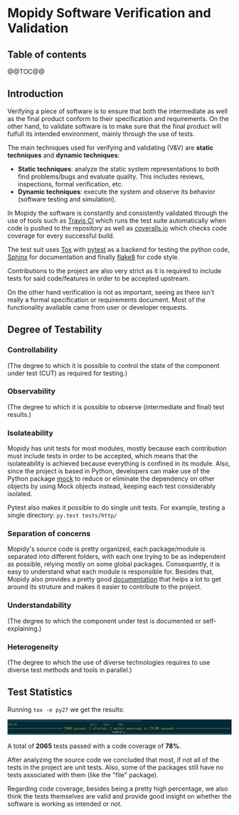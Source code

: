 # Mopidy Software Verification and Validation

## Table of contents
@@TOC@@


## Introduction
Verifying a piece of software is to ensure that both the intermediate as well as the final product conform to their specification and requirements.
On the other hand, to validate software is to make sure that the final product will fulfull its intended environment, mainly through the use of tests.

The main techniques used for verifying and validating (V&V) are **static techniques** and **dynamic techniques**:

- **Static techniques**: analyze the static system representations to both find problems/bugs and evaluate quality. This includes reviews, inspections, formal verification, etc.
- **Dynamic techniques**: execute the system and observe its behavior (software testing and simulation).


In Mopidy the software is constantly and consistently validated through the use of tools such as [Travis CI](https://travis-ci.org/mopidy/mopidy) which runs the test suite automatically when code is pushed to the repository as well as [coveralls.io](https://coveralls.io/github/mopidy/mopidy) which checks code coverage for every successful build.

The test suit uses [Tox](https://tox.readthedocs.org/en/latest/) with [pytest](http://pytest.org/latest/) as a backend for testing the python code, [Sphinx](http://sphinx-doc.org/) for documentation and finally [flake8](https://pypi.python.org/pypi/flake8) for code style.

Contributions to the project are also very strict as it is required to include tests for said code/features in order to be accepted upstream.

On the other hand verification is not as important, seeing as there isn't really a formal specification or requirements document.
Most of the functionality available came from user or developer requests.

## Degree of Testability

### Controllability
(The degree to which it is possible to control the state of the component under test (CUT) as required for testing.)

### Observability
(The degree to which it is possible to observe (intermediate and final) test results.)

### Isolateability
Mopidy has unit tests for most modules, mostly because each contribution must include tests in order to be accepted, which means that the isolateability is achieved because everything is confined in its module.
Also, since the project is based in Python, developers can make use of the Python package [mock](https://pypi.python.org/pypi/mock) to reduce or eliminate the dependency on other objects by using Mock objects instead, keeping each test considerably isolated.

Pytest also makes it possible to do single unit tests. For example, testing a single directory:
`py.test tests/http/`

### Separation of concerns

Mopidy's source code is pretty organized, each package/module is separated into different folders, with each one trying to be as independent as possible, relying mostly on some global packages.
Consequently, it is easy to understand what each module is responsible for.
Besides that, Mopidy also provides a pretty good [documentation](https://docs.mopidy.com/en/latest/) that helps a lot to get around its struture and makes it easier to contribute to the project.

### Understandability
(The degree to which the component under test is documented or self-explaining.)

### Heterogeneity
(The degree to which the use of diverse technologies requires to use diverse test methods and tools in parallel.)


## Test Statistics
Running `tox -e py27` we get the results:

![](./images/v&v/pytest_results.png "pytest results")

A total of **2065** tests passed with a code coverage of **78%**.

After analyzing the source code we concluded that most, if not all of the tests in the project are unit tests.
Also, some of the packages still have no tests associated with them (like the "file" package).

Regarding code coverage, besides being a pretty high percentage, we also think the tests themselves are valid and provide good insight on whether the software is working as intended or not.

